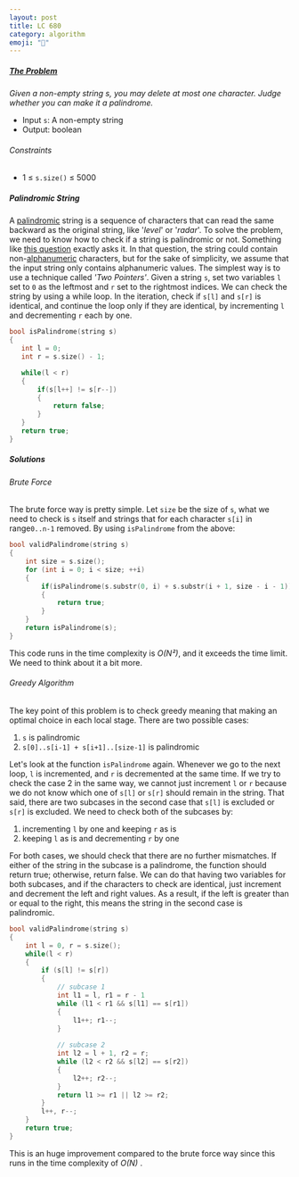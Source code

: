 ```yaml
---
layout: post
title: LC 680
category: algorithm
emoji: "🧮"
---
```


##### [The Problem][Valid PalindromeII]
*Given a non-empty string s, you may delete at most one character. Judge whether you can make it a palindrome.*

- Input `s`: A non-empty string
- Output: boolean

###### Constraints
- 1 &le; `s.size()` &le; 5000

##### Palindromic String
A [palindromic] string is a sequence of characters that can read the same backward as the original string, like '*level*' or '*radar*'. To solve the problem, we need to know how to check if a string is palindromic or not. Something like [this question][Valid Palindrome] exactly asks it. In that question, the string could contain non-[alphanumeric] characters, but for the sake of simplicity, we assume that the input string only contains alphanumeric values. The simplest way is to use a technique called *'Two Pointers'*. Given a string `s`, set two variables `l` set to `0` as the leftmost and `r` set to the rightmost indices. We can check the string by using a while loop. In the iteration, check if `s[l]` and `s[r]` is identical, and continue the loop only if they are identical, by incrementing `l` and decrementing `r` each by one.
 ```cpp
bool isPalindrome(string s) 
{
    int l = 0;
    int r = s.size() - 1;

    while(l < r)
    {
        if(s[l++] != s[r--])
        {
            return false;
        }
    }
    return true;
}
 ```

##### Solutions
###### Brute Force
The brute force way is pretty simple. Let `size` be the size of `s`, what we need to check is `s` itself and strings that for each character `s[i]` in range`0..n-1` removed. By using `isPalindrome` from the above:
```cpp
bool validPalindrome(string s)
{
    int size = s.size();
    for (int i = 0; i < size; ++i)
    {
        if(isPalindrome(s.substr(0, i) + s.substr(i + 1, size - i - 1)))
        {
            return true;
        }
    }
    return isPalindrome(s);
}
```
This code runs in the time complexity is *O(N&sup2;)*, and
it exceeds the time limit. We need to think about it a bit more. 

###### Greedy Algorithm
The key point of this problem is to check greedy meaning that making an optimal choice in each local stage. There are two possible cases:
1. `s` is palindromic
2. `s[0]..s[i-1] + s[i+1]..[size-1]` is palindromic  

Let's look at the function `isPalindrome` again. Whenever we go to the next loop, `l`  is incremented, and `r` is decremented at the same time. If we try to check the case 2 in the same way, we cannot just increment `l` or `r` because we do not know which one of `s[l]` or `s[r]` should remain in the string. That said, there are two subcases in the second case that `s[l]` is excluded or `s[r]` is excluded. We need to check both of the subcases by: 
1. incrementing `l` by one and keeping `r` as is
2. keeping `l` as is and decrementing `r` by one  

For both cases, we should check that there are no further mismatches. If either of the string in the subcase is a palindrome, the function should return true; otherwise, return false. We can do that having two variables for both subcases, and if the characters to check are identical, just increment and decrement the left and right values. As a result, if the left is greater than or equal to the right, this means the string in the second case is palindromic.

```cpp
bool validPalindrome(string s)
{
    int l = 0, r = s.size();
    while(l < r)
    {
        if (s[l] != s[r]) 
        {
            // subcase 1
            int l1 = l, r1 = r - 1
            while (l1 < r1 && s[l1] == s[r1]) 
            {
                l1++; r1--;
            }
            
            // subcase 2
            int l2 = l + 1, r2 = r;
            while (l2 < r2 && s[l2] == s[r2]) 
            {
                l2++; r2--;
            }
            return l1 >= r1 || l2 >= r2;
        }
        l++, r--;
    }
    return true;
}
```
This is an huge improvement compared to the brute force way since this runs in the time complexity of *O(N)* .

[Palindromic]: https://en.wikipedia.org/wiki/Palindrome
[Alphanumeric]: https://en.wikipedia.org/wiki/Alphanumeric
[Valid Palindrome]: https://leetcode.com/problems/valid-palindrome
[Valid PalindromeII]: https://leetcode.com/problems/valid-palindrome-ii/